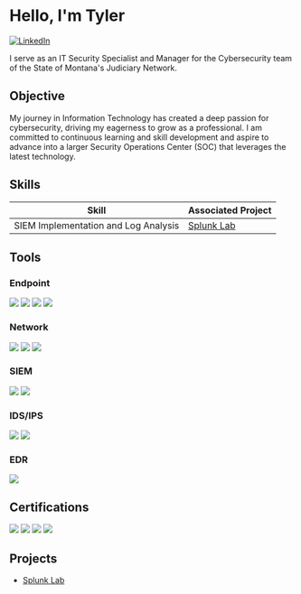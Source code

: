 # Hello, I'm Tyler
<a href="https://www.linkedin.com/in/tyler-duncan-30b171266/">
  <img src="https://img.shields.io/badge/-LinkedIn-0072b1?&style=for-the-badge&logo=linkedin&logoColor=white" alt="LinkedIn" />
</a>



I serve as an IT Security Specialist and Manager for the Cybersecurity team of the State of Montana's Judiciary Network.



## Objective


My journey in Information Technology has created a deep passion for cybersecurity, driving my eagerness to grow as a professional. I am committed to continuous learning and skill development and aspire to advance into a larger Security Operations Center (SOC) that leverages the latest technology.

## Skills


| Skill                                         | Associated Project         |
|-----------------------------------------------|----------------------------|
| SIEM Implementation and Log Analysis          | <a href="https://github.com/TylerD-IT/Splunk-Lab">Splunk Lab</a>|



## Tools

### Endpoint
<div>
    <img src="https://img.shields.io/badge/-Microsoft_Defender_for_Endpoint-00A4EF?&style=for-the-badge&logo=Microsoft&logoColor=white" />
    <img src="https://img.shields.io/badge/-Sysmon-0033A0?&style=for-the-badge&logo=Windows&logoColor=white" />
    <img src="https://img.shields.io/badge/-SentinelOne-5C2D91?&style=for-the-badge&logo=SentinelOne&logoColor=white" />
    <img src="https://img.shields.io/badge/-Tanium-EB1C2D?&style=for-the-badge&logo=Tanium&logoColor=white" />


</div>


### Network
<div>
    <img src="https://img.shields.io/badge/-Wireshark-1679A7?&style=for-the-badge&logo=Wireshark&logoColor=white" />
    <img src="https://img.shields.io/badge/-tcpdump-1679A7?&style=for-the-badge&logo=Wireshark&logoColor=white" />
    <img src="https://img.shields.io/badge/-Burp%20Suite-FF6F00?&style=for-the-badge&logo=Burp%20Suite&logoColor=white" />


   
</div>



### SIEM
<div>
    <img src="https://img.shields.io/badge/-Splunk-000000?&style=for-the-badge&logo=Splunk&logoColor=white" />
    <img src="https://img.shields.io/badge/-Elastic%20Stack-005571?&style=for-the-badge&logo=Elastic&logoColor=white" />



### IDS/IPS
<div> 
    <img src="https://img.shields.io/badge/-F5%20BIG--IP-DC172A?&style=for-the-badge&logo=F5&logoColor=white" />
    <img src="https://img.shields.io/badge/-Snort-E0001B?&style=for-the-badge&logo=Snort&logoColor=white" />


  
</div>

### EDR
<div>
     <img src="https://img.shields.io/badge/-SentinelOne-5C2D91?&style=for-the-badge&logo=SentinelOne&logoColor=white" />

  
</div>

## Certifications

<div>
 <img src="https://img.shields.io/badge/-ISC2%20CGRC-008C4A?&style=for-the-badge&logo=ISC2&logoColor=white" />
 <img src="https://img.shields.io/badge/-Security%2B-FF0000?&style=for-the-badge&logo=CompTIA&logoColor=white" />
 <img src="https://img.shields.io/badge/-ISC2%20CC-008C4A?&style=for-the-badge&logo=ISC2&logoColor=white" />
 <img src="https://img.shields.io/badge/-A%2B-4D4D4D?&style=for-the-badge&logo=CompTIA&logoColor=white" />

</div>

## Projects
- <a href="https://github.com/TylerD-IT/Splunk-Lab">Splunk Lab</a>

